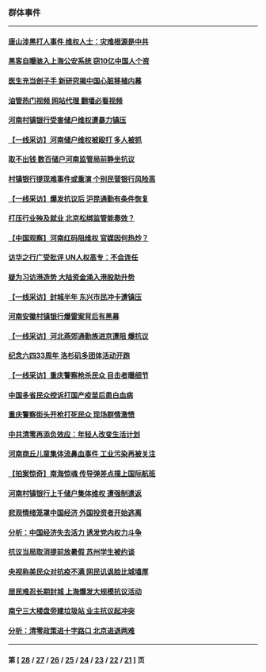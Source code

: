 ### 群体事件
---
#### [唐山涉黑打人事件 维权人士：灾难根源是中共](../../pages/ncid279/n13773534.md?07050845) 
#### [黑客自曝骇入上海公安系统 窃10亿中国人个资](../../pages/ncid279/n13773395.md?07050845) 
#### [医生充当刽子手 新研究揭中国心脏移植内幕](../../pages/ncid279/n13772291.md?07050845) 
#### [油管热门视频 网站代理 翻墙必看视频](http://209.222.30.114:81/youtube.html?07050845)
#### [河南村镇银行受害储户维权遭暴力镇压](../../pages/ncid279/n13770841.md?07050845) 
#### [【一线采访】河南储户维权被殴打 多人被抓](../../pages/ncid279/n13768629.md?07050845) 
#### [取不出钱 数百储户河南监管局前静坐抗议](../../pages/ncid279/n13767198.md?07050845) 
#### [村镇银行提现难事件或重演 个别民营银行风险高](../../pages/ncid279/n13764495.md?07050845) 
#### [【一线采访】爆发抗议后 沪昆通勤有条件恢复](../../pages/ncid279/n13763504.md?07050845) 
#### [打压行业殃及就业 北京松绑监管能奏效？](../../pages/ncid279/n13761130.md?07050845) 
#### [【中国观察】河南红码阻维权 官媒因何热炒？](../../pages/ncid279/n13760146.md?07050845) 
#### [访华之行广受批评 UN人权高专：不会连任](../../pages/ncid279/n13758655.md?07050845) 
#### [疑为习访港造势 大陆资金涌入港股助升势](../../pages/ncid279/n13756127.md?07050845) 
#### [【一线采访】封城半年 东兴市民冲卡遭镇压](../../pages/ncid279/n13754277.md?07050845) 
#### [河南安徽村镇银行爆雷案背后有黑幕](../../pages/ncid279/n13754230.md?07050845) 
#### [【一线采访】河北燕郊通勤族进京遭阻 爆抗议](../../pages/ncid279/n13749999.md?07050845) 
#### [纪念六四33周年 洛杉矶多团体活动开跑](../../pages/ncid279/n13749760.md?07050845) 
#### [【一线采访】重庆警察枪杀民众 目击者曝细节](../../pages/ncid279/n13749360.md?07050845) 
#### [中国多省民众控诉打国产疫苗后患白血病](../../pages/ncid279/n13748740.md?07050845) 
#### [重庆警察街头开枪打死民众 现场群情激愤](../../pages/ncid279/n13749070.md?07050845) 
#### [中共清零再添负效应：年轻人改变生活计划](../../pages/ncid279/n13748102.md?07050845) 
#### [河南商丘儿童集体流鼻血事件 工业污染再被关注](../../pages/ncid279/n13747065.md?07050845) 
#### [【拍案惊奇】南海惊魂 传导弹差点撞上国际航班](../../pages/ncid279/n13746784.md?07050845) 
#### [河南村镇银行上千储户集体维权 遭强制遣返](../../pages/ncid279/n13743906.md?07050845) 
#### [悲观情绪笼罩中国经济 外国投资者开始逃离](../../pages/ncid279/n13743825.md?07050845) 
#### [分析：中国经济失去活力 诱发党内权力斗争](../../pages/ncid279/n13740219.md?07050845) 
#### [抗议当局取消提前放暑假 苏州学生被约谈](../../pages/ncid279/n13738981.md?07050845) 
#### [央视称美民众对抗疫不满 网民讥讽脸比城墙厚](../../pages/ncid279/n13738685.md?07050845) 
#### [居民难忍长期封城 上海爆发大规模抗议活动](../../pages/ncid279/n13724894.md?07050845) 
#### [南宁三大楼盘旁建垃圾站 业主抗议起冲突](../../pages/ncid279/n13723244.md?07050845) 
#### [分析：清零政策进十字路口 北京进退两难](../../pages/ncid279/n13722760.md?07050845) 

---
#### 第 [ [28](./28.md?07050845) / [27](./27.md?07050845) / [26](./26.md?07050845) / [25](./25.md?07050845) / [24](./24.md?07050845) / [23](./23.md?07050845) / [22](./22.md?07050845) / [21](./21.md?07050845) ] 页
